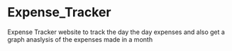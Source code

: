 # Expense_Tracker
Expense Tracker website to track the day the day expenses and also get a graph anaslysis of the expenses made in a month
